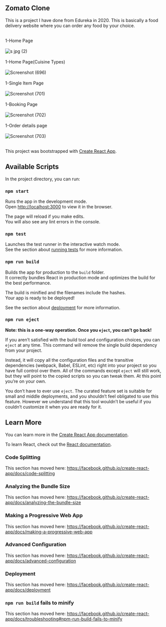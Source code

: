 <h2>Zomato Clone</h2>
This is a project I have done from Edureka in 2020. This is basically a food delivery website where you can order any food by your choice.
</br>
</br>


1-Home Page
</br>
<br>
![s jpg (2)](https://user-images.githubusercontent.com/69712671/159952050-5a250bc5-5436-48f3-97e7-7b851cd4cca0.png)
</br>
<br>
1-Home Page(Cuisine Types)
</br>
<br>
![Screenshot (696)](https://user-images.githubusercontent.com/69712671/159953098-1160c328-cdfe-41f0-b979-0beaf6581fb0.png)
</br>
<br>
1-Single Item Page
</br>
<br>
![Screenshot (701)](https://user-images.githubusercontent.com/69712671/159959708-5a834249-5add-42b2-a293-dc9b246f7b63.png)
</br>
<br>
1-Booking Page
</br>
<br>
![Screenshot (702)](https://user-images.githubusercontent.com/69712671/159959762-51b0e44a-3cb0-4ac5-89fb-4d6a63623783.png)
</br>
<br>
1-Order details page
</br>
<br>
![Screenshot (703)](https://user-images.githubusercontent.com/69712671/159959814-a795bece-82ad-4ab7-8d66-da271aeef96e.png)
</br>
<br>


This project was bootstrapped with [Create React App](https://github.com/facebook/create-react-app).

## Available Scripts

In the project directory, you can run:

### `npm start`

Runs the app in the development mode.<br />
Open [http://localhost:3000](http://localhost:3000) to view it in the browser.

The page will reload if you make edits.<br />
You will also see any lint errors in the console.

### `npm test`

Launches the test runner in the interactive watch mode.<br />
See the section about [running tests](https://facebook.github.io/create-react-app/docs/running-tests) for more information.

### `npm run build`

Builds the app for production to the `build` folder.<br />
It correctly bundles React in production mode and optimizes the build for the best performance.

The build is minified and the filenames include the hashes.<br />
Your app is ready to be deployed!

See the section about [deployment](https://facebook.github.io/create-react-app/docs/deployment) for more information.

### `npm run eject`

**Note: this is a one-way operation. Once you `eject`, you can’t go back!**

If you aren’t satisfied with the build tool and configuration choices, you can `eject` at any time. This command will remove the single build dependency from your project.

Instead, it will copy all the configuration files and the transitive dependencies (webpack, Babel, ESLint, etc) right into your project so you have full control over them. All of the commands except `eject` will still work, but they will point to the copied scripts so you can tweak them. At this point you’re on your own.

You don’t have to ever use `eject`. The curated feature set is suitable for small and middle deployments, and you shouldn’t feel obligated to use this feature. However we understand that this tool wouldn’t be useful if you couldn’t customize it when you are ready for it.

## Learn More

You can learn more in the [Create React App documentation](https://facebook.github.io/create-react-app/docs/getting-started).

To learn React, check out the [React documentation](https://reactjs.org/).

### Code Splitting

This section has moved here: https://facebook.github.io/create-react-app/docs/code-splitting

### Analyzing the Bundle Size

This section has moved here: https://facebook.github.io/create-react-app/docs/analyzing-the-bundle-size

### Making a Progressive Web App

This section has moved here: https://facebook.github.io/create-react-app/docs/making-a-progressive-web-app

### Advanced Configuration

This section has moved here: https://facebook.github.io/create-react-app/docs/advanced-configuration

### Deployment

This section has moved here: https://facebook.github.io/create-react-app/docs/deployment

### `npm run build` fails to minify

This section has moved here: https://facebook.github.io/create-react-app/docs/troubleshooting#npm-run-build-fails-to-minify


